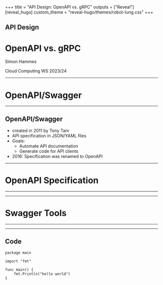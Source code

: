 +++
title = "API Design: OpenAPI vs. gRPC"
outputs = ["Reveal"]
[reveal_hugo]
custom_theme = "reveal-hugo/themes/robot-lung.css"
+++

## API Design
# OpenAPI vs. gRPC

Simon Hammes

Cloud Computing WS 2023/24

---

# OpenAPI/Swagger

---

## OpenAPI/Swagger
- created in 2011 by Tony Tam
- API specification in JSON/YAML files
- Goals:
  - Automate API documentation
  - Generate code for API clients
- 2016: Specification was renamed to OpenAPI

---

# OpenAPI Specification

---

<!-- TODO -->

---

# Swagger Tools

---

<!-- TODO -->

---

## Code

```go{}
package main

import "fmt"

func main() {
    fmt.Println("hello world")
}
```
